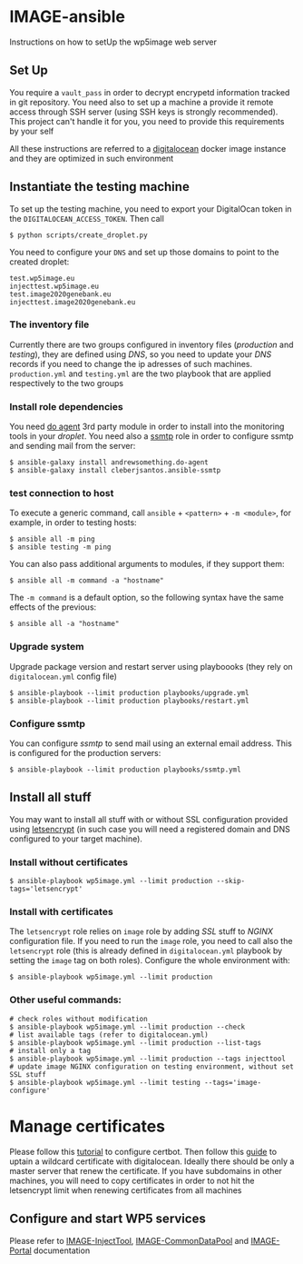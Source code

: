 IMAGE-ansible
=============

Instructions on how to setUp the wp5image web server

Set Up
------

You require a `vault_pass` in order to decrypt encrypetd information tracked in
git repository. You need also to set up a machine a provide it remote access
through SSH server (using SSH keys is strongly recommended). This project can't
handle it for you, you need to provide this requirements by your self

All these instructions are referred to a [digitalocean](https://cloud.digitalocean.com)
docker image instance and they are optimized in such environment

Instantiate the testing machine
-------------------------------

To set up the testing machine, you need to export your DigitalOcan token in the
`DIGITALOCEAN_ACCESS_TOKEN`. Then call

```
$ python scripts/create_droplet.py
```

You need to configure your `DNS` and set up those domains to point to the created droplet:

```
test.wp5image.eu
injecttest.wp5image.eu
test.image2020genebank.eu
injecttest.image2020genebank.eu
```

### The inventory file

Currently there are two groups configured in inventory files (*production* and *testing*),
they are defined using *DNS*, so you need to update your *DNS* records if you
need to change the ip adresses of such machines. `production.yml` and `testing.yml`
are the two playbook that are applied respectively to the two groups

### Install role dependencies

You need [do agent](https://galaxy.ansible.com/andrewsomething/do-agent) 3rd party
module in order to install into the monitoring tools in your *droplet*. You need also
a [ssmtp](https://galaxy.ansible.com/cleberjsantos/ansible-ssmtp) role in order
to configure ssmtp and sending mail from the server:

```
$ ansible-galaxy install andrewsomething.do-agent
$ ansible-galaxy install cleberjsantos.ansible-ssmtp
```

### test connection to host

To execute a generic command, call `ansible` + `<pattern>` + `-m <module>`, for
example, in order to testing hosts:

```
$ ansible all -m ping
$ ansible testing -m ping
```

You can also pass additional arguments to modules, if they support them:

```
$ ansible all -m command -a "hostname"
```

The `-m command` is a default option, so the following syntax have the same effects
of the previous:

```
$ ansible all -a "hostname"
```

### Upgrade system

Upgrade package version and restart server using playboooks (they rely on
`digitalocean.yml` config file)

```
$ ansible-playbook --limit production playbooks/upgrade.yml
$ ansible-playbook --limit production playbooks/restart.yml
```

### Configure ssmtp

You can configure *ssmtp* to send mail using an external email address. This is
configured for the production servers:

```
$ ansible-playbook --limit production playbooks/ssmtp.yml
```

Install all stuff
-----------------

You may want to install all stuff with or without SSL configuration provided
using [letsencrypt](https://letsencrypt.org/) (in such case you will need a
registered domain and DNS configured to your target machine).

### Install without certificates

```
$ ansible-playbook wp5image.yml --limit production --skip-tags='letsencrypt'
```

### Install with certificates

The `letsencrypt` role relies on `image` role by adding *SSL* stuff to *NGINX*
configuration file. If you need to run the `image` role, you need to call also
the `letsencrypt` role (this is already defined in `digitalocean.yml` playbook by
setting the `image` tag on both roles). Configure the whole environment with:

```
$ ansible-playbook wp5image.yml --limit production
```

### Other useful commands:

```
# check roles without modification
$ ansible-playbook wp5image.yml --limit production --check
# list available tags (refer to digitalocean.yml)
$ ansible-playbook wp5image.yml --limit production --list-tags
# install only a tag
$ ansible-playbook wp5image.yml --limit production --tags injecttool
# update image NGINX configuration on testing environment, without set SSL stuff
$ ansible-playbook wp5image.yml --limit testing --tags='image-configure'
```

# Manage certificates

Please follow this [tutorial](https://www.digitalocean.com/community/tutorials/how-to-secure-nginx-with-let-s-encrypt-on-ubuntu-18-04)
to configure certbot. Then follow this [guide](https://certbot-dns-digitalocean.readthedocs.io/en/stable/)
to uptain a wildcard certificate with digitalocean. Ideally there should be only
a master server that renew the certificate. If you have subdomains in other machines,
you will need to copy certificates in order to not hit the letsencrypt limit when
renewing certificates from all machines

Configure and start WP5 services
--------------------------------

Please refer to [IMAGE-InjectTool](https://github.com/cnr-ibba/IMAGE-InjectTool),
[IMAGE-CommonDataPool](https://github.com/cnr-ibba/IMAGE-CommonDataPool) and
[IMAGE-Portal](https://github.com/cnr-ibba/IMAGE-Portal) documentation
